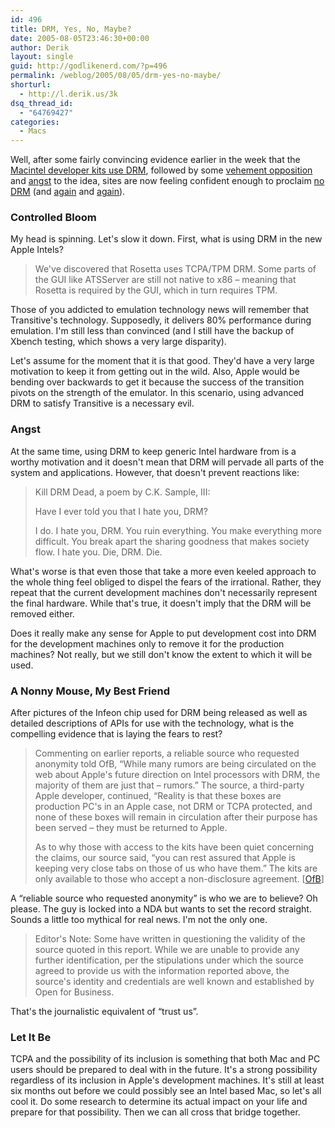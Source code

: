 ```yaml
---
id: 496
title: DRM, Yes, No, Maybe?
date: 2005-08-05T23:46:30+00:00
author: Derik
layout: single
guid: http://godlikenerd.com/?p=496
permalink: /weblog/2005/08/05/drm-yes-no-maybe/
shorturl:
  - http://l.derik.us/3k
dsq_thread_id:
  - "64769427"
categories:
  - Macs
---
```

Well, after some fairly convincing evidence earlier in the week that the [Macintel developer kits use DRM](http://godlikenerd.com/weblog/2005/08/01/os-x-intel-uses-drm/), followed by some [vehement opposition](http://www.boingboing.net/2005/07/31/apple_to_add_trusted.html) and [angst](http://www.tuaw.com/2005/08/01/drm-on-mactel-machines/) to the idea, sites are now feeling confident enough to proclaim [no DRM](http://www.ofb.biz/modules.php?name=News&file=article&sid=380&mode=&order=0&thold=0) (and [again](http://apple.slashdot.org/apple/05/08/04/1338205.shtml?tid=118&tid=158&tid=3) and [again](http://www.tuaw.com/2005/08/04/no-drm-in-mactels-afterall/)).

### Controlled Bloom

My head is spinning. Let's slow it down. First, what is using DRM in the new Apple Intels?

> We've discovered that Rosetta uses TCPA/TPM DRM. Some parts of the GUI like ATSServer are still not native to x86 &#8211; meaning that Rosetta is required by the GUI, which in turn requires TPM.

Those of you addicted to emulation technology news will remember that Transitive's technology. Supposedly, it delivers 80% performance during emulation. I'm still less than convinced (and I still have the backup of Xbench testing, which shows a very large disparity).

Let's assume for the moment that it is that good. They'd have a very large motivation to keep it from getting out in the wild. Also, Apple would be bending over backwards to get it because the success of the transition pivots on the strength of the emulator. In this scenario, using advanced DRM to satisfy Transitive is a necessary evil.

### Angst

At the same time, using DRM to keep generic Intel hardware from is a worthy motivation and it doesn't mean that DRM will pervade all parts of the system and applications. However, that doesn't prevent reactions like:

> Kill DRM Dead, a poem by C.K. Sample, III: 
> 
> Have I ever told you that I hate you, DRM?
> 
> I do. I hate you, DRM. You ruin everything. You make everything more difficult. You break apart the sharing goodness that makes society flow. I hate you. Die, DRM. Die.

What's worse is that even those that take a more even keeled approach to the whole thing feel obliged to dispel the fears of the irrational. Rather, they repeat that the current development machines don't necessarily represent the final hardware. While that's true, it doesn't imply that the DRM will be removed either.

Does it really make any sense for Apple to put development cost into DRM for the development machines only to remove it for the production machines? Not really, but we still don't know the extent to which it will be used.

### A Nonny Mouse, My Best Friend

After pictures of the Infeon chip used for DRM being released as well as detailed descriptions of APIs for use with the technology, what is the compelling evidence that is laying the fears to rest?

> Commenting on earlier reports, a reliable source who requested anonymity told OfB, &ldquo;While many rumors are being circulated on the web about Apple's future direction on Intel processors with DRM, the majority of them are just that &#8211; rumors.&rdquo; The source, a third-party Apple developer, continued, &ldquo;Reality is that these boxes are production PC's in an Apple case, not DRM or TCPA protected, and none of these boxes will remain in circulation after their purpose has been served &#8211; they must be returned to Apple. 
> 
> As to why those with access to the kits have been quiet concerning the claims, our source said, &ldquo;you can rest assured that Apple is keeping very close tabs on those of us who have them.&rdquo; The kits are only available to those who accept a non-disclosure agreement. [[OfB](http://www.ofb.biz/modules.php?name=News&file=article&sid=380&mode=&order=0&thold=0)]

A &#8220;reliable source who requested anonymity&#8221; is who we are to believe? Oh please. The guy is locked into a NDA but wants to set the record straight. Sounds a little too mythical for real news. I'm not the only one.

> Editor's Note: Some have written in questioning the validity of the source quoted in this report. While we are unable to provide any further identification, per the stipulations under which the source agreed to provide us with the information reported above, the source's identity and credentials are well known and established by Open for Business.

That's the journalistic equivalent of &#8220;trust us&#8221;.

### Let It Be

TCPA and the possibility of its inclusion is something that both Mac and PC users should be prepared to deal with in the future. It's a strong possibility regardless of its inclusion in Apple's development machines. It's still at least six months out before we could possibly see an Intel based Mac, so let's all cool it. Do some research to determine its actual impact on your life and prepare for that possibility. Then we can all cross that bridge together.